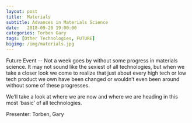 ```yaml
---
layout: post
title:  Materials
subtitle: Advances in Materials Science
date:   2018-09-20 19:00:00
categories: Torben Gary 
tags: [Other Technologies, FUTURE]
bigimg: /img/materials.jpg
---
```


Future Event -- Not a week goes by without some progress in materials science. 
It may not sound like the sexiest of all technologies, but when we take a closer look we come to 
realize that just about every high tech or low tech product we own have been changed or wouldn’t 
even been around without some of these progresses.

We’ll take a look at where we are now and where we are heading in this most ‘basic’ of all technologies. 

Presenter: Torben, Gary
